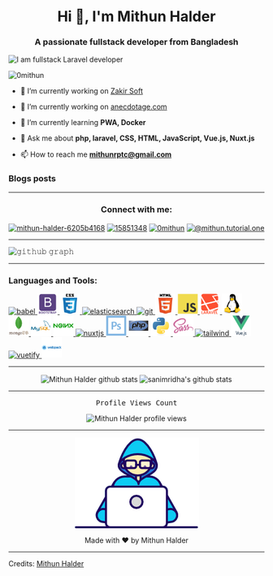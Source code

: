 <h1 align="center">Hi 👋, I'm Mithun Halder</h1>
<h3 align="center">A passionate fullstack developer from Bangladesh</h3>

![I am fullstack Laravel developer](https://scontent.fdac2-1.fna.fbcdn.net/v/t1.6435-9/p180x540/193737922_4243269562455694_3062390317585929092_n.jpg?_nc_cat=101&ccb=1-5&_nc_sid=e3f864&_nc_eui2=AeEVMTny9LbhN5J14sVAFfrt4yWOmsUGJK_jJY6axQYkr2W5afHy4Z72NuFBHuFQ9-cgofYaLsHytC7szserlbxG&_nc_ohc=h2-9OmLrSjkAX_wk2cL&_nc_ht=scontent.fdac2-1.fna&oh=4ea0c4b5a598806bd3f014a33c240df0&oe=6154BAAA)

<p align="left"> <img src="https://komarev.com/ghpvc/?username=0mithun&label=Profile%20views&color=0e75b6&style=flat" alt="0mithun" /> </p>

- 🔭 I’m currently working on [Zakir Soft](https://zakirsoft.com/)
- 🔭 I’m currently working on [anecdotage.com](https://anecdotage.com)

- 🌱 I’m currently learning **PWA, Docker**

- 💬 Ask me about **php, laravel, CSS, HTML, JavaScript, Vue.js, Nuxt.js**

- 📫 How to reach me **mithunrptc@gmail.com**

### Blogs posts
<!-- BLOG-POST-LIST:START -->
<!-- BLOG-POST-LIST:END -->
<hr/>

<h3 align="center">Connect with me:</h3>
<p align="center">
<a href="https://linkedin.com/in/mithun-halder-6205b4168" target="blank"><img align="center" src="https://raw.githubusercontent.com/rahuldkjain/github-profile-readme-generator/master/src/images/icons/Social/linked-in-alt.svg" alt="mithun-halder-6205b4168" height="30" width="40" /></a>
<a href="https://stackoverflow.com/users/15851348" target="blank"><img align="center" src="https://raw.githubusercontent.com/rahuldkjain/github-profile-readme-generator/master/src/images/icons/Social/stack-overflow.svg" alt="15851348" height="30" width="40" /></a>
<a href="https://fb.com/0mithun" target="blank"><img align="center" src="https://raw.githubusercontent.com/rahuldkjain/github-profile-readme-generator/master/src/images/icons/Social/facebook.svg" alt="0mithun" height="30" width="40" /></a>
<a href="https://medium.com/@mithun.tutorial.one" target="blank"><img align="center" src="https://raw.githubusercontent.com/rahuldkjain/github-profile-readme-generator/master/src/images/icons/Social/medium.svg" alt="@mithun.tutorial.one" height="30" width="40" /></a>
</p>

<hr/>

![𝚐𝚒𝚝𝚑𝚞𝚋 𝚐𝚛𝚊𝚙𝚑](https://activity-graph.herokuapp.com/graph?username=0mithun&theme=gruvbox&hide_border=true&area=true)

<hr/>
<h3 align="left">Languages and Tools:</h3>
<p align="left"> <a href="https://babeljs.io/" target="_blank"> <img src="https://www.vectorlogo.zone/logos/babeljs/babeljs-icon.svg" alt="babel" width="40" height="40"/> </a> <a href="https://getbootstrap.com" target="_blank"> <img src="https://raw.githubusercontent.com/devicons/devicon/master/icons/bootstrap/bootstrap-plain-wordmark.svg" alt="bootstrap" width="40" height="40"/> </a> <a href="https://www.w3schools.com/css/" target="_blank"> <img src="https://raw.githubusercontent.com/devicons/devicon/master/icons/css3/css3-original-wordmark.svg" alt="css3" width="40" height="40"/> </a> <a href="https://www.elastic.co" target="_blank"> <img src="https://www.vectorlogo.zone/logos/elastic/elastic-icon.svg" alt="elasticsearch" width="40" height="40"/> </a> <a href="https://git-scm.com/" target="_blank"> <img src="https://www.vectorlogo.zone/logos/git-scm/git-scm-icon.svg" alt="git" width="40" height="40"/> </a> <a href="https://www.w3.org/html/" target="_blank"> <img src="https://raw.githubusercontent.com/devicons/devicon/master/icons/html5/html5-original-wordmark.svg" alt="html5" width="40" height="40"/> </a> <a href="https://developer.mozilla.org/en-US/docs/Web/JavaScript" target="_blank"> <img src="https://raw.githubusercontent.com/devicons/devicon/master/icons/javascript/javascript-original.svg" alt="javascript" width="40" height="40"/> </a> <a href="https://laravel.com/" target="_blank"> <img src="https://raw.githubusercontent.com/devicons/devicon/master/icons/laravel/laravel-plain-wordmark.svg" alt="laravel" width="40" height="40"/> </a> <a href="https://www.linux.org/" target="_blank"> <img src="https://raw.githubusercontent.com/devicons/devicon/master/icons/linux/linux-original.svg" alt="linux" width="40" height="40"/> </a> <a href="https://www.mongodb.com/" target="_blank"> <img src="https://raw.githubusercontent.com/devicons/devicon/master/icons/mongodb/mongodb-original-wordmark.svg" alt="mongodb" width="40" height="40"/> </a> <a href="https://www.mysql.com/" target="_blank"> <img src="https://raw.githubusercontent.com/devicons/devicon/master/icons/mysql/mysql-original-wordmark.svg" alt="mysql" width="40" height="40"/> </a> <a href="https://www.nginx.com" target="_blank"> <img src="https://raw.githubusercontent.com/devicons/devicon/master/icons/nginx/nginx-original.svg" alt="nginx" width="40" height="40"/> </a> <a href="https://nuxtjs.org/" target="_blank"> <img src="https://www.vectorlogo.zone/logos/nuxtjs/nuxtjs-icon.svg" alt="nuxtjs" width="40" height="40"/> </a> <a href="https://www.photoshop.com/en" target="_blank"> <img src="https://raw.githubusercontent.com/devicons/devicon/master/icons/photoshop/photoshop-line.svg" alt="photoshop" width="40" height="40"/> </a> <a href="https://www.php.net" target="_blank"> <img src="https://raw.githubusercontent.com/devicons/devicon/master/icons/php/php-original.svg" alt="php" width="40" height="40"/> </a> <a href="https://www.python.org" target="_blank"> <img src="https://raw.githubusercontent.com/devicons/devicon/master/icons/python/python-original.svg" alt="python" width="40" height="40"/> </a> <a href="https://sass-lang.com" target="_blank"> <img src="https://raw.githubusercontent.com/devicons/devicon/master/icons/sass/sass-original.svg" alt="sass" width="40" height="40"/> </a> <a href="https://tailwindcss.com/" target="_blank"> <img src="https://www.vectorlogo.zone/logos/tailwindcss/tailwindcss-icon.svg" alt="tailwind" width="40" height="40"/> </a> <a href="https://vuejs.org/" target="_blank"> <img src="https://raw.githubusercontent.com/devicons/devicon/master/icons/vuejs/vuejs-original-wordmark.svg" alt="vuejs" width="40" height="40"/> </a> <a href="https://vuetifyjs.com/en/" target="_blank"> <img src="https://bestofjs.org/logos/vuetify.svg" alt="vuetify" width="40" height="40"/> </a> <a href="https://webpack.js.org" target="_blank"> <img src="https://raw.githubusercontent.com/devicons/devicon/d00d0969292a6569d45b06d3f350f463a0107b0d/icons/webpack/webpack-original-wordmark.svg" alt="webpack" width="40" height="40"/> </a> </p>

<hr/>

<p align="center">
  <img align="center" alt="Mithun Halder github stats" src="https://github-readme-stats-anuraghazra1.vercel.app/api?username=0mithun&show_icons=true&include_all_commits=true&bg_color=30,434343,000000&title_color=fe428e&text_color=f1f1eb"  />
  <img align="center" alt="sanimridha's github stats" src="https://github-readme-stats-anuraghazra1.vercel.app/api/top-langs/?username=0mithun&layout=compact&langs_count=10&hide=html,css&bg_color=30,000000,434343&title_color=fe428e&text_color=f1f1eb" />
</p>

<hr/>

<p align="center"> 
  <samp>
    Profile Views Count
  </samp>
</p>

<p align="center"> 
  <img src="https://profile-counter.glitch.me/0mithun/count.svg" alt="Mithun Halder profile views" /> 
</p> 
 
 <hr/>

<p align="center">
  <img align="center" alt="OnePiece_Luffy" src="https://github.com/dev-akshat/archive/blob/main/images/gifs/others/dev_boy.gif"/>
</p>

<p align="center">
  Made with ❤️ by Mithun Halder
</p>

-----
Credits: [Mithun Halder](https://github.com/0mithun)
